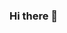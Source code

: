 ### Hi there 👋

<!--
**b2220356065/b2220356065** is a ✨ _special_ ✨ repository because its `README.md` (this file) appears on your GitHub profile.

Here are some ideas to get you started:

- 🔭 I’m currently working on a C++ project
- 🌱 I’m currently learning C++
- 👯 I’m looking to collaborate on any Python, Java or JavaFX project
- 🤔 I’m looking for help with C++
- 💬 Ask me about ...
- 📫 How to reach me: celikahmetarda30@gmail.com
- 😄 Pronouns: ...
- ⚡ Fun fact: ...
-->
